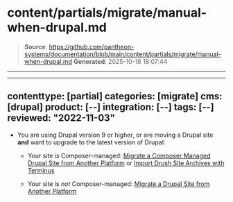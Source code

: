 # content/partials/migrate/manual-when-drupal.md

> **Source**: https://github.com/pantheon-systems/documentation/blob/main/content/partials/migrate/manual-when-drupal.md
> **Generated**: 2025-10-18 18:07:44

---

---
contenttype: [partial]
categories: [migrate]
cms: [drupal]
product: [--]
integration: [--]
tags: [--]
reviewed: "2022-11-03"
---

- You are using Drupal version 9 or higher, or are moving a Drupal site **and** want to upgrade to the latest version of Drupal:

   - Your site *is* Composer-managed: [Migrate a Composer Managed Drupal Site from Another Platform](/guides/drupal-unhosted-composer) or [Import Drush Site Archives with Terminus](/guides/drush/drush-import)

   - Your site is *not* Composer-managed: [Migrate a Drupal Site from Another Platform](/guides/drupal-unhosted)